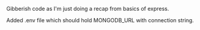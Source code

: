 Gibberish code as I'm just doing a recap from basics of express.

Added .env file which should hold MONGODB_URL with connection string.
